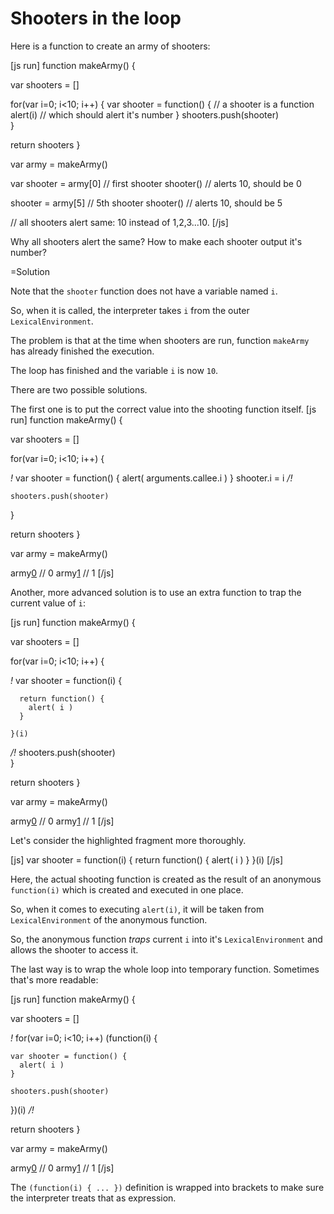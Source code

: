 
# Shooters in the loop 

Here is a function to create an army of shooters:

[js run]
function makeArmy() {

  var shooters = []

  for(var i=0; i<10; i++) {
    var shooter = function() { // a shooter is a function
      alert(i) // which should alert it's number
    }
    shooters.push(shooter)    
  }

  return shooters 
}

var army = makeArmy()

var shooter = army[0] // first shooter
shooter() // alerts 10, should be 0

shooter = army[5] // 5th shooter
shooter() // alerts 10, should be 5

// all shooters alert same: 10 instead of 1,2,3...10.
[/js]

Why all shooters alert the same? How to make each shooter output it's number?




=Solution

Note that the `shooter` function does not have a variable named `i`. 

So, when it is called, the interpreter takes `i` from the outer  `LexicalEnvironment`.

The problem is that at the time when shooters are run, function `makeArmy` has already finished the execution.

The loop has finished and the variable `i` is now `10`.

There are two possible solutions.

The first one is to put the correct value into the shooting function itself.
[js run]
function makeArmy() {

  var shooters = []

  for(var i=0; i<10; i++) {

*!*
    var shooter = function() {
      alert( arguments.callee.i ) 
    }
    shooter.i = i
*/!*

    shooters.push(shooter)    
  }

  return shooters 
}

var army = makeArmy()

army[0]() // 0
army[1]() // 1
[/js]

Another, more advanced solution is to use an extra function to trap the current value of `i`:

[js run]
function makeArmy() {

  var shooters = []

  for(var i=0; i<10; i++) {

*!*
    var shooter = function(i) {

      return function() {
        alert( i ) 
      }

    }(i)

*/!*
    shooters.push(shooter)    
  }

  return shooters 
}

var army = makeArmy()

army[0]() // 0
army[1]() // 1
[/js]

Let's consider the highlighted fragment more thoroughly.

[js]
var shooter = function(i) {
  return function() {
    alert( i ) 
  }
}(i)
[/js]

Here, the actual shooting function is created as the result of an anonymous `function(i)` which is created and executed in one place. 

So, when it comes to executing `alert(i)`, it will be taken from `LexicalEnvironment` of the anonymous function.

So, the anonymous function <i>traps</i> current `i` into it's `LexicalEnvironment` and allows the shooter to access it.

The last way is to wrap the whole loop into temporary function. Sometimes that's more readable:

[js run]
function makeArmy() {

  var shooters = []

*!*
  for(var i=0; i<10; i++) (function(i) {

    var shooter = function() {
      alert( i ) 
    }
    
    shooters.push(shooter) 
   
  })(i)
*/!*

  return shooters 
}

var army = makeArmy()

army[0]() // 0
army[1]() // 1
[/js]

The `(function(i) { ... })` definition is wrapped into brackets to make sure the interpreter treats that as expression.





